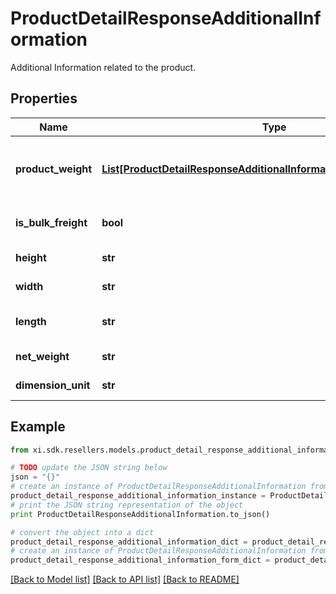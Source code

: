 # ProductDetailResponseAdditionalInformation

Additional Information related to the product.

## Properties

Name | Type | Description | Notes
------------ | ------------- | ------------- | -------------
**product_weight** | [**List[ProductDetailResponseAdditionalInformationProductWeightInner]**](ProductDetailResponseAdditionalInformationProductWeightInner.md) | Weight information related to the product. | [optional] 
**is_bulk_freight** | **bool** | Example : true or false | [optional] 
**height** | **str** | Example : &#39;5.2 Inches&#39; | [optional] 
**width** | **str** | Example : &#39;13 inches&#39; | [optional] 
**length** | **str** | Example : &#39;20.4 inches&#39; | [optional] 
**net_weight** | **str** | Example : &#39;10 lb&#39; | [optional] 
**dimension_unit** | **str** | Example : &#39;Unit value&#39; | [optional] 

## Example

```python
from xi.sdk.resellers.models.product_detail_response_additional_information import ProductDetailResponseAdditionalInformation

# TODO update the JSON string below
json = "{}"
# create an instance of ProductDetailResponseAdditionalInformation from a JSON string
product_detail_response_additional_information_instance = ProductDetailResponseAdditionalInformation.from_json(json)
# print the JSON string representation of the object
print ProductDetailResponseAdditionalInformation.to_json()

# convert the object into a dict
product_detail_response_additional_information_dict = product_detail_response_additional_information_instance.to_dict()
# create an instance of ProductDetailResponseAdditionalInformation from a dict
product_detail_response_additional_information_form_dict = product_detail_response_additional_information.from_dict(product_detail_response_additional_information_dict)
```
[[Back to Model list]](../README.md#documentation-for-models) [[Back to API list]](../README.md#documentation-for-api-endpoints) [[Back to README]](../README.md)


